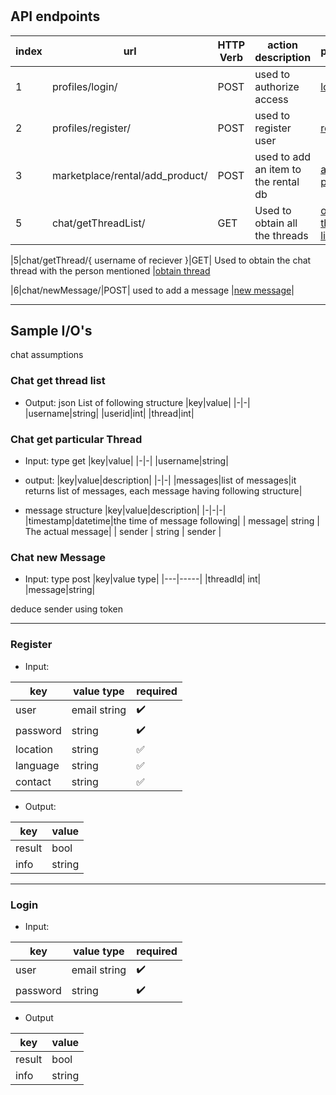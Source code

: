 #

## API endpoints

|index|url|HTTP Verb|action description|protocols|
|-|-|-|-|-|
|1|profiles/login/|POST| used to authorize access|[login](#login)|
|2|profiles/register/|POST| used to register user|[register](#register)|
|3|marketplace/rental/add_product/|POST| used to add an item to the rental db|[add product](#marketplace-rental-add-product)|
|5|chat/getThreadList/|GET| Used to obtain all the threads |[obtain thread list](#chat-get-thread-list)

|5|chat/getThread/{ username of reciever }|GET| Used to obtain the chat thread with the person mentioned |[obtain thread](#chat-get-thread)

|6|chat/newMessage/|POST| used to add a message |[new message](#chat-new-message)|

---

## Sample I/O's

chat assumptions


### Chat get thread list

* Output:
json List of following structure
|key|value|
|-|-|
|username|string|
|userid|int|
|thread|int|

### Chat get particular Thread

* Input: type get
|key|value|
|-|-|
|username|string|

* output:
|key|value|description|
|-|-|
|messages|list of messages|it returns list of messages, each message having following structure|

* message structure
|key|value|description|
|-|-|-|
|timestamp|datetime|the time of message following|
| message| string | The actual message|
| sender | string | sender |

### Chat new Message

* Input: type post
|key|value type|
|---|-----|
|threadId| int|
|message|string|

deduce sender using token

---

### Register

* Input:

|key|value type|required|
|---|----------|--------|
|user|email string|:heavy_check_mark:|
|password|string|:heavy_check_mark: |
|location| string|:white_check_mark:|
|language|string|:white_check_mark:|
|contact|string|:white_check_mark:|

* Output:

|key|value|
|---|-----|
|result|bool|
|info|string|

---

### Login

* Input:

|key|value type|required|
|---|----------|--------|
|user|email string|:heavy_check_mark:|
|password|string|:heavy_check_mark:|

* Output

|key|value|
|---|-----|
|result|bool|
|info|string|